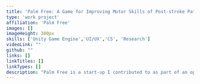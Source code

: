```yaml
---
title: 'Palm Free: A Game for Improving Motor Skills of Post-stroke Patients'
type: 'work project'
affiliation: 'Palm Free'
images: []
imageHeight: 300px
skills: ['Unity Game Engine','UI/UX','CS', 'Research']
videoLink: ""
github: ""
links: []
linkTitles: []
linkTypes: []
description: "Palm Free is a start-up I contributed to as part of an open-ended research course. I fixed bugs, created functionalities, as well as created a calendar where users can track their activity."
---
```

